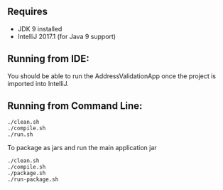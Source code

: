 ## Requires

- JDK 9 installed
- IntelliJ 2017.1 (for Java 9 support)

## Running from IDE:

You should be able to run the AddressValidationApp once the project is imported into IntelliJ.

## Running from Command Line:

```
./clean.sh
./compile.sh
./run.sh
```

To package as jars and run the main application jar
```
./clean.sh
./compile.sh
./package.sh
./run-package.sh
```